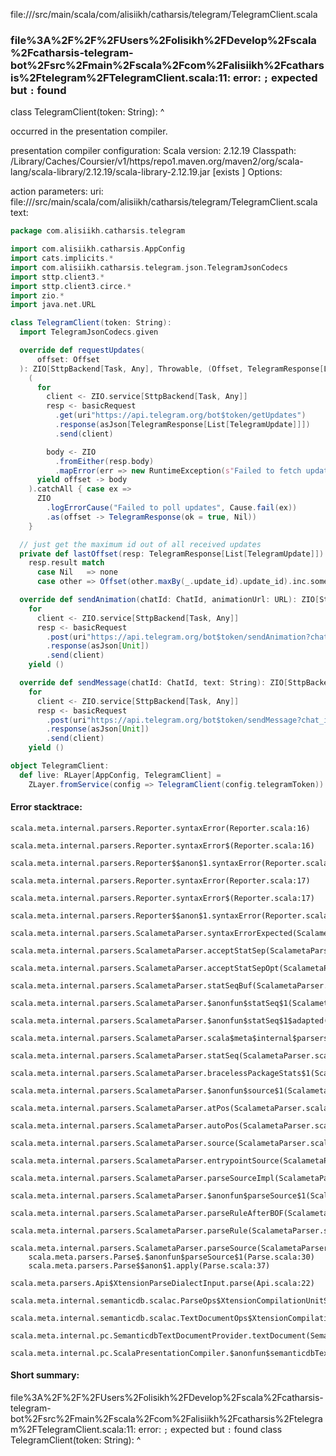 file://<WORKSPACE>/src/main/scala/com/alisiikh/catharsis/telegram/TelegramClient.scala
### file%3A%2F%2F%2FUsers%2Folisikh%2FDevelop%2Fscala%2Fcatharsis-telegram-bot%2Fsrc%2Fmain%2Fscala%2Fcom%2Falisiikh%2Fcatharsis%2Ftelegram%2FTelegramClient.scala:11: error: `;` expected but `:` found
class TelegramClient(token: String):
                                   ^

occurred in the presentation compiler.

presentation compiler configuration:
Scala version: 2.12.19
Classpath:
<HOME>/Library/Caches/Coursier/v1/https/repo1.maven.org/maven2/org/scala-lang/scala-library/2.12.19/scala-library-2.12.19.jar [exists ]
Options:



action parameters:
uri: file://<WORKSPACE>/src/main/scala/com/alisiikh/catharsis/telegram/TelegramClient.scala
text:
```scala
package com.alisiikh.catharsis.telegram

import com.alisiikh.catharsis.AppConfig
import cats.implicits.*
import com.alisiikh.catharsis.telegram.json.TelegramJsonCodecs
import sttp.client3.*
import sttp.client3.circe.*
import zio.*
import java.net.URL

class TelegramClient(token: String):
  import TelegramJsonCodecs.given

  override def requestUpdates(
      offset: Offset
  ): ZIO[SttpBackend[Task, Any], Throwable, (Offset, TelegramResponse[List[TelegramUpdate]])] =
    (
      for
        client <- ZIO.service[SttpBackend[Task, Any]]
        resp <- basicRequest
          .get(uri"https://api.telegram.org/bot$token/getUpdates")
          .response(asJson[TelegramResponse[List[TelegramUpdate]]])
          .send(client)

        body <- ZIO
          .fromEither(resp.body)
          .mapError(err => new RuntimeException(s"Failed to fetch updates, error: $err"))
      yield offset -> body
    ).catchAll { case ex =>
      ZIO
        .logErrorCause("Failed to poll updates", Cause.fail(ex))
        .as(offset -> TelegramResponse(ok = true, Nil))
    }

  // just get the maximum id out of all received updates
  private def lastOffset(resp: TelegramResponse[List[TelegramUpdate]]): Option[Offset] =
    resp.result match
      case Nil   => none
      case other => Offset(other.maxBy(_.update_id).update_id).inc.some

  override def sendAnimation(chatId: ChatId, animationUrl: URL): ZIO[SttpBackend[Task, Any], Throwable, Unit] =
    for
      client <- ZIO.service[SttpBackend[Task, Any]]
      resp <- basicRequest
        .post(uri"https://api.telegram.org/bot$token/sendAnimation?chat_id=$chatId&animation=$animationUrl")
        .response(asJson[Unit])
        .send(client)
    yield ()

  override def sendMessage(chatId: ChatId, text: String): ZIO[SttpBackend[Task, Any], Throwable, Unit] =
    for
      client <- ZIO.service[SttpBackend[Task, Any]]
      resp <- basicRequest
        .post(uri"https://api.telegram.org/bot$token/sendMessage?chat_id=$chatId&text=$text")
        .response(asJson[Unit])
        .send(client)
    yield ()

object TelegramClient:
  def live: RLayer[AppConfig, TelegramClient] =
    ZLayer.fromService(config => TelegramClient(config.telegramToken))

```



#### Error stacktrace:

```
scala.meta.internal.parsers.Reporter.syntaxError(Reporter.scala:16)
	scala.meta.internal.parsers.Reporter.syntaxError$(Reporter.scala:16)
	scala.meta.internal.parsers.Reporter$$anon$1.syntaxError(Reporter.scala:22)
	scala.meta.internal.parsers.Reporter.syntaxError(Reporter.scala:17)
	scala.meta.internal.parsers.Reporter.syntaxError$(Reporter.scala:17)
	scala.meta.internal.parsers.Reporter$$anon$1.syntaxError(Reporter.scala:22)
	scala.meta.internal.parsers.ScalametaParser.syntaxErrorExpected(ScalametaParser.scala:394)
	scala.meta.internal.parsers.ScalametaParser.acceptStatSep(ScalametaParser.scala:450)
	scala.meta.internal.parsers.ScalametaParser.acceptStatSepOpt(ScalametaParser.scala:452)
	scala.meta.internal.parsers.ScalametaParser.statSeqBuf(ScalametaParser.scala:4107)
	scala.meta.internal.parsers.ScalametaParser.$anonfun$statSeq$1(ScalametaParser.scala:4096)
	scala.meta.internal.parsers.ScalametaParser.$anonfun$statSeq$1$adapted(ScalametaParser.scala:4096)
	scala.meta.internal.parsers.ScalametaParser.scala$meta$internal$parsers$ScalametaParser$$listBy(ScalametaParser.scala:562)
	scala.meta.internal.parsers.ScalametaParser.statSeq(ScalametaParser.scala:4096)
	scala.meta.internal.parsers.ScalametaParser.bracelessPackageStats$1(ScalametaParser.scala:4285)
	scala.meta.internal.parsers.ScalametaParser.$anonfun$source$1(ScalametaParser.scala:4288)
	scala.meta.internal.parsers.ScalametaParser.atPos(ScalametaParser.scala:325)
	scala.meta.internal.parsers.ScalametaParser.autoPos(ScalametaParser.scala:369)
	scala.meta.internal.parsers.ScalametaParser.source(ScalametaParser.scala:4264)
	scala.meta.internal.parsers.ScalametaParser.entrypointSource(ScalametaParser.scala:4291)
	scala.meta.internal.parsers.ScalametaParser.parseSourceImpl(ScalametaParser.scala:119)
	scala.meta.internal.parsers.ScalametaParser.$anonfun$parseSource$1(ScalametaParser.scala:116)
	scala.meta.internal.parsers.ScalametaParser.parseRuleAfterBOF(ScalametaParser.scala:58)
	scala.meta.internal.parsers.ScalametaParser.parseRule(ScalametaParser.scala:53)
	scala.meta.internal.parsers.ScalametaParser.parseSource(ScalametaParser.scala:116)
	scala.meta.parsers.Parse$.$anonfun$parseSource$1(Parse.scala:30)
	scala.meta.parsers.Parse$$anon$1.apply(Parse.scala:37)
	scala.meta.parsers.Api$XtensionParseDialectInput.parse(Api.scala:22)
	scala.meta.internal.semanticdb.scalac.ParseOps$XtensionCompilationUnitSource.toSource(ParseOps.scala:15)
	scala.meta.internal.semanticdb.scalac.TextDocumentOps$XtensionCompilationUnitDocument.toTextDocument(TextDocumentOps.scala:161)
	scala.meta.internal.pc.SemanticdbTextDocumentProvider.textDocument(SemanticdbTextDocumentProvider.scala:54)
	scala.meta.internal.pc.ScalaPresentationCompiler.$anonfun$semanticdbTextDocument$1(ScalaPresentationCompiler.scala:469)
```
#### Short summary: 

file%3A%2F%2F%2FUsers%2Folisikh%2FDevelop%2Fscala%2Fcatharsis-telegram-bot%2Fsrc%2Fmain%2Fscala%2Fcom%2Falisiikh%2Fcatharsis%2Ftelegram%2FTelegramClient.scala:11: error: `;` expected but `:` found
class TelegramClient(token: String):
                                   ^